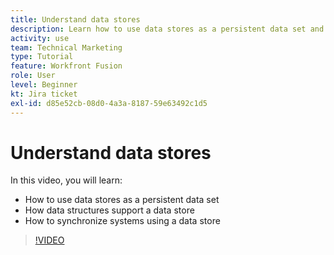 ```yaml
---
title: Understand data stores
description: Learn how to use data stores as a persistent data set and how data structures support a data store in [!DNL Adobe Workfront Fusion].
activity: use
team: Technical Marketing
type: Tutorial
feature: Workfront Fusion
role: User
level: Beginner
kt: Jira ticket
exl-id: d85e52cb-08d0-4a3a-8187-59e63492c1d5
---
```

# Understand data stores

In this video, you will learn:

* How to use data stores as a persistent data set 
* How data structures support a data store
* How to synchronize systems using a data store

>[!VIDEO](https://video.tv.adobe.com/v/335295/?quality=12)
